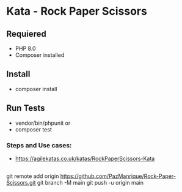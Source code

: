 # Kata - Rock Paper Scissors

## Requiered

- PHP 8.0
- Composer installed

## Install

- composer install

## Run Tests

- vendor/bin/phpunit
or
- composer test

### Steps and Use cases:

- https://agilekatas.co.uk/katas/RockPaperScissors-Kata

##
git remote add origin https://github.com/PazManrique/Rock-Paper-Scissors.git
git branch -M main
git push -u origin main
